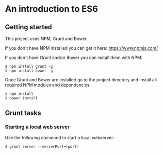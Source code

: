 # An introduction to ES6

## Getting started
This project uses NPM, Grunt and Bower.

If you don't have NPM installed you can get it here:
https://www.npmjs.com/

If you don't have Grunt and/or Bower you can install them with NPM:
```
$ npm install grunt -g
$ npm install bower -g
```

Once Grunt and Bower are installed go to the project directory and install all required NPM modules and dependencies:
```
$ npm install
$ bower install
```

## Grunt tasks

### Starting a local web server
Use the following command to start a local webserver:
```
$ grunt server --serverPort=[port]
```